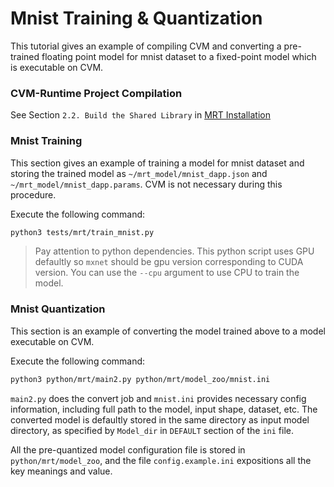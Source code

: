 # Mnist Training & Quantization

This tutorial gives an example of compiling CVM and converting a pre-trained floating point model for mnist dataset to a fixed-point model which is executable on CVM.

### CVM-Runtime Project Compilation
See Section `2.2. Build the Shared Library` in [MRT Installation](README.md)

### Mnist Training
This section gives an example of training a model for mnist dataset and storing the trained model as `~/mrt_model/mnist_dapp.json` and `~/mrt_model/mnist_dapp.params`. CVM is not necessary during this procedure.

Execute the following command:

```bash
python3 tests/mrt/train_mnist.py
```
> Pay attention to python dependencies. This python script uses GPU defaultly so `mxnet` should be gpu version corresponding to CUDA version.
> You can use the `--cpu` argument to use CPU to train the model.

### Mnist Quantization
This section is an example of converting the model trained above to a model executable on CVM.

Execute the following command:

```bash
python3 python/mrt/main2.py python/mrt/model_zoo/mnist.ini
```
`main2.py` does the convert job and `mnist.ini` provides necessary config information, including full path to the model, input shape, dataset, etc.
The converted model is defaultly stored in the same directory as input model directory, as specified by `Model_dir` in `DEFAULT` section of the `ini` file.

 All the pre-quantized model configuration file is stored in `python/mrt/model_zoo`, and the file `config.example.ini` expositions all the key meanings and value. 
